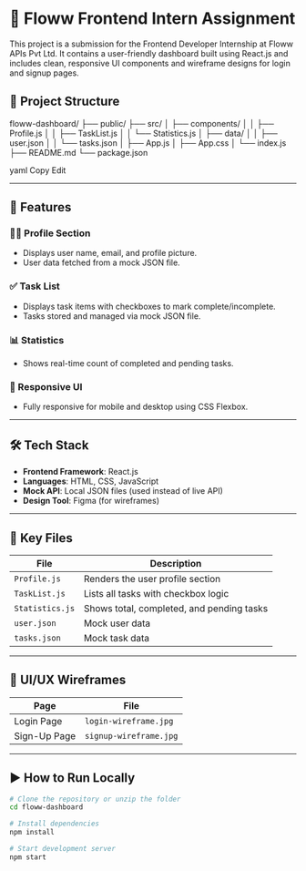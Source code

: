 
# 🌟 Floww Frontend Intern Assignment

This project is a submission for the Frontend Developer Internship at Floww APIs Pvt Ltd. It contains a user-friendly dashboard built using React.js and includes clean, responsive UI components and wireframe designs for login and signup pages.

## 📌 Project Structure

floww-dashboard/
├── public/
├── src/
│ ├── components/
│ │ ├── Profile.js
│ │ ├── TaskList.js
│ │ └── Statistics.js
│ ├── data/
│ │ ├── user.json
│ │ └── tasks.json
│ ├── App.js
│ ├── App.css
│ └── index.js
├── README.md
└── package.json

yaml
Copy
Edit



---

## 🚀 Features

### 🧑‍💼 Profile Section
- Displays user name, email, and profile picture.
- User data fetched from a mock JSON file.

### ✅ Task List
- Displays task items with checkboxes to mark complete/incomplete.
- Tasks stored and managed via mock JSON file.

### 📊 Statistics
- Shows real-time count of completed and pending tasks.

### 📱 Responsive UI
- Fully responsive for mobile and desktop using CSS Flexbox.

---

## 🛠 Tech Stack

- **Frontend Framework**: React.js
- **Languages**: HTML, CSS, JavaScript
- **Mock API**: Local JSON files (used instead of live API)
- **Design Tool**: Figma (for wireframes)

---

## 📂 Key Files

| File | Description |
|------|-------------|
| `Profile.js` | Renders the user profile section |
| `TaskList.js` | Lists all tasks with checkbox logic |
| `Statistics.js` | Shows total, completed, and pending tasks |
| `user.json` | Mock user data |
| `tasks.json` | Mock task data |

---

## 🎨 UI/UX Wireframes

| Page | File |
|------|------|
| Login Page | `login-wireframe.jpg` |
| Sign-Up Page | `signup-wireframe.jpg` |

---

## ▶️ How to Run Locally

```bash
# Clone the repository or unzip the folder
cd floww-dashboard

# Install dependencies
npm install

# Start development server
npm start
